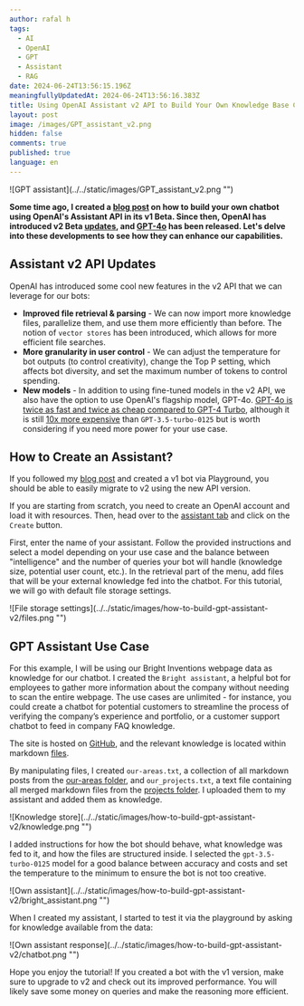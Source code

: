 ```yaml
---
author: rafal h
tags:
  - AI
  - OpenAI
  - GPT
  - Assistant
  - RAG
date: 2024-06-24T13:56:15.196Z
meaningfullyUpdatedAt: 2024-06-24T13:56:16.383Z
title: Using OpenAI Assistant v2 API to Build Your Own Knowledge Base Chatbot in 5 min
layout: post
image: /images/GPT_assistant_v2.png
hidden: false
comments: true
published: true
language: en
---
```

<div className="image">![GPT assistant](../../static/images/GPT_assistant_v2.png "")</div>

**Some time ago, I created a [blog post](/blog/how-to-build-gpt-assistant/) on how to build your own chatbot using OpenAI's Assistant API in its v1 Beta. Since then, OpenAI has introduced v2 Beta [updates](https://platform.openai.com/docs/assistants/whats-new), and [GPT-4o](https://openai.com/index/hello-gpt-4o/) has been released. Let's delve into these developments to see how they can enhance our capabilities.**

## Assistant v2 API Updates
OpenAI has introduced some cool new features in the v2 API that we can leverage for our bots:
- **Improved file retrieval & parsing** - We can now import more knowledge files, parallelize them, and use them more efficiently than before. The notion of `vector stores` has been introduced, which allows for more efficient file searches.
- **More granularity in user control** - We can adjust the temperature for bot outputs (to control creativity), change the Top P setting, which affects bot diversity, and set the maximum number of tokens to control spending.
- **New models** - In addition to using fine-tuned models in the v2 API, we also have the option to use OpenAI's flagship model, GPT-4o. [GPT-4o is twice as fast and twice as cheap compared to GPT-4 Turbo](https://community.openai.com/t/announcing-gpt-4o-in-the-api/744700), although it is still [10x more expensive](https://openai.com/api/pricing/) than `GPT-3.5-turbo-0125` but is worth considering if you need more power for your use case.

## How to Create an Assistant?

If you followed my [blog post](/blog/how-to-build-gpt-assistant/) and created a v1 bot via Playground, you should be able to easily migrate to v2 using the new API version.

If you are starting from scratch, you need to create an OpenAI account and load it with resources. Then, head over to the [assistant tab](https://platform.openai.com/assistants) and click on the `Create` button.

First, enter the name of your assistant. Follow the provided instructions and select a model depending on your use case and the balance between "intelligence" and the number of queries your bot will handle (knowledge size, potential user count, etc.). In the retrieval part of the menu, add files that will be your external knowledge fed into the chatbot. For this tutorial, we will go with default file storage settings.

<div className="image">![File storage settings](../../static/images/how-to-build-gpt-assistant-v2/files.png "")</div>

## GPT Assistant Use Case

For this example, I will be using our Bright Inventions webpage data as knowledge for our chatbot. I created the `Bright assistant`, a helpful bot for employees to gather more information about the company without needing to scan the entire webpage. The use cases are unlimited - for instance, you could create a chatbot for potential customers to streamline the process of verifying the company’s experience and portfolio, or a customer support chatbot to feed in company FAQ knowledge.

The site is hosted on [GitHub](https://github.com/bright/new-www), and the relevant knowledge is located within markdown [files](https://github.com/bright/new-www/tree/gatsby/content/our-areas).

By manipulating files, I created `our-areas.txt`, a collection of all markdown posts from the [our-areas folder](https://github.com/bright/new-www/tree/gatsby/content/our-areas), and `our_projects.txt`, a text file containing all merged markdown files from the [projects folder](https://github.com/bright/new-www/tree/gatsby/content/projects). I uploaded them to my assistant and added them as knowledge.

<div className="image">![Knowledge store](../../static/images/how-to-build-gpt-assistant-v2/knowledge.png "")</div>

I added instructions for how the bot should behave, what knowledge was fed to it, and how the files are structured inside. I selected the `gpt-3.5-turbo-0125` model for a good balance between accuracy and costs and set the temperature to the minimum to ensure the bot is not too creative.

<div className="image">![Own assistant](../../static/images/how-to-build-gpt-assistant-v2/bright_assistant.png "")</div>

When I created my assistant, I started to test it via the playground by asking for knowledge available from the data:

<div className="image">![Own assistant response](../../static/images/how-to-build-gpt-assistant-v2/chatbot.png "")</div>

Hope you enjoy the tutorial! If you created a bot with the v1 version, make sure to upgrade to v2 and check out its improved performance. You will likely save some money on queries and make the reasoning more efficient.
